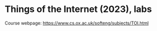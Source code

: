 # Things of the Internet (2023), labs

Course webpage: https://www.cs.ox.ac.uk/softeng/subjects/TOI.html
